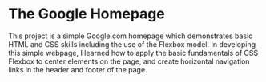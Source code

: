 # The Google Homepage

This project is a simple Google.com homepage which demonstrates basic HTML and CSS skills including the use of the Flexbox model. In developing this simple webpage, I learned how to apply the basic fundamentals of CSS Flexbox to center elements on the page, and create horizontal navigation links in the header and footer of the page. 
